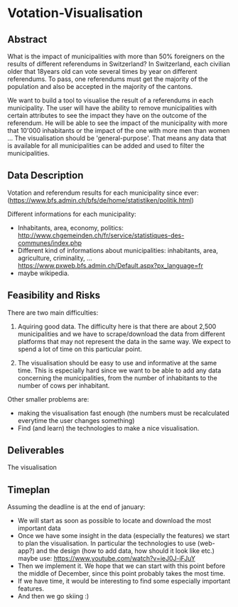 # Votation-Visualisation

## Abstract
What is the impact of municipalities with more than 50% foreigners on the results of different referendums in Switzerland?
In Switzerland, each civilian older that 18years old can vote several times by year on different referendums. To pass, one referendums must get the majority of the population and also be accepted in the majority of the cantons.

We want to build a tool to visualise the result of a referendums in each municipality. The user will have the ability to remove municipalities with certain attributes to see the impact they have on the outcome of the referendum. He will be able to see the impact of the municipality with more that 10'000 inhabitants or the impact of the one with more men than women ...
The visualisation should be 'general-purpose'. That means any data that is available for all municipalities can be added and used to filter the municipalities.


## Data Description
Votation and referendum results for each municipality since ever: (https://www.bfs.admin.ch/bfs/de/home/statistiken/politik.html)

Different informations for each municipality:
  - Inhabitants, area, economy, politics: http://www.chgemeinden.ch/fr/service/statistiques-des-communes/index.php
  - Different kind of informations about municipalities: inhabitants, area, agriculture, criminality, ...
   https://www.pxweb.bfs.admin.ch/Default.aspx?px_language=fr
  - maybe wikipedia.

## Feasibility and Risks
There are two main difficulties:

  1. Aquiring good data. The difficulty here is that there are about 2,500 municipalities and we have to scrape/download the data from different platforms that may not represent the data in the same way. We expect to spend a lot of time on this particular point.

  2. The visualisation should be easy to use and informative at the same time. This is especially hard since we want to be able to add any data concerning the municipalities, from the number of inhabitants to the number of cows per inhabitant.

Other smaller problems are:
- making the visualisation fast enough (the numbers must be recalculated everytime the user changes something)
- Find (and learn) the technologies to make a nice visualisation.


## Deliverables
The visualisation

## Timeplan
Assuming the deadline is at the end of january:
- We will start as soon as possible to locate and download the most important data
- Once we have some insight in the data (especially the features) we start to plan the visualisation. In particular the technologies to use (web-app?) and the design (how to add data, how should it look like etc.) maybe use: https://www.youtube.com/watch?v=ieJ0J-iFJuY
- Then we implement it. We hope that we can start with this point before the middle of December, since this point probably takes the most time.
- If we have time, it would be interesting to find some especially important features.
- And then we go skiing :)
